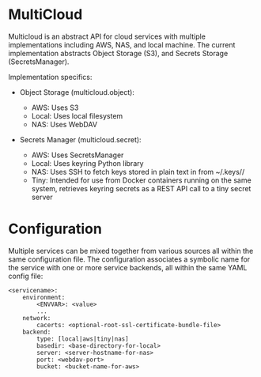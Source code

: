 # MultiCloud

Multicloud is an abstract API for cloud services with multiple implementations including AWS, NAS, and local machine.
The current implementation abstracts Object Storage (S3), and Secrets Storage (SecretsManager).

Implementation specifics:

  - Object Storage (multicloud.object):
    - AWS: Uses S3
    - Local: Uses local filesystem
    - NAS: Uses WebDAV

  - Secrets Manager (multicloud.secret):
    - AWS: Uses SecretsManager
    - Local: Uses keyring Python library
    - NAS: Uses SSH to fetch keys stored in plain text in from ~/.keys/<service>/<user>
    - Tiny: Intended for use from Docker containers running on the same system, retrieves keyring secrets as a REST API call to a tiny secret server

# Configuration

Multiple services can be mixed together from various sources all within the same configuration file.  The configuration associates a symbolic name
for the service with one or more service backends, all within the same YAML config file:

    <servicename>:
        environment:
            <ENVVAR>: <value>
            ...
        network:
            cacerts: <optional-root-ssl-certificate-bundle-file>
        backend:
            type: [local|aws|tiny|nas]
            basedir: <base-directory-for-local>
            server: <server-hostname-for-nas>
            port: <webdav-port>
            bucket: <bucket-name-for-aws>

